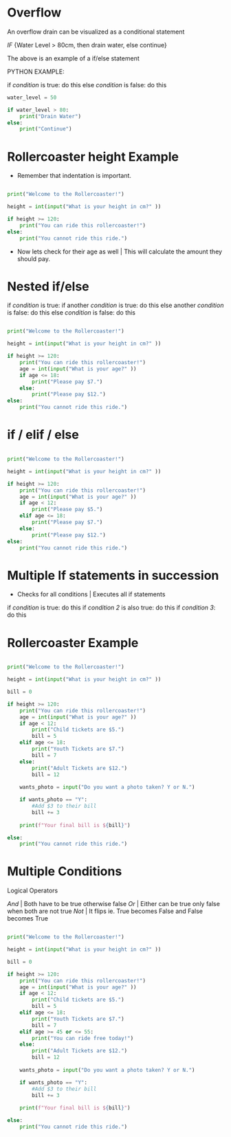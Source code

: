 # Overflow

An overflow drain can be visualized as a conditional statement

*IF* {Water Level > 80cm, then drain water, else continue}

The above is an example of a if/else statement

PYTHON EXAMPLE:

if *condition* is true:
    do this
else *condition* is false:
    do this


```python
water_level = 50

if water_level > 80:
    print("Drain Water")
else:
    print("Continue")
```

# Rollercoaster height Example
- Remember that indentation is important.

```python

print("Welcome to the Rollercoaster!")

height = int(input("What is your height in cm?" ))

if height >= 120:
    print("You can ride this rollercoaster!")
else:
    print("You cannot ride this ride.")

```

- Now lets check for their age as well | This will calculate the amount they should pay.

# Nested if/else

if *condition* is true:
    if another *condition* is true:
        do this
    else another *condition* is false:
        do this
else *condition* is false:
    do this


```python

print("Welcome to the Rollercoaster!")

height = int(input("What is your height in cm?" ))

if height >= 120:
    print("You can ride this rollercoaster!")
    age = int(input("What is your age?" ))
    if age <= 18:
        print("Please pay $7.")
    else:
        print("Please pay $12.")
else:
    print("You cannot ride this ride.")

```

# if / elif / else


```python

print("Welcome to the Rollercoaster!")

height = int(input("What is your height in cm?" ))

if height >= 120:
    print("You can ride this rollercoaster!")
    age = int(input("What is your age?" ))
    if age < 12:
        print("Please pay $5.")
    elif age <= 18:
        print("Please pay $7.")
    else:
        print("Please pay $12.")
else:
    print("You cannot ride this ride.")

```

# Multiple If statements in succession

- Checks for all conditions | Executes all if statements

if *condition* is true:
    do this
if *condition 2* is also true:
    do this
if *condition 3*:
    do this


# Rollercoaster Example

```python

print("Welcome to the Rollercoaster!")

height = int(input("What is your height in cm?" ))

bill = 0

if height >= 120:
    print("You can ride this rollercoaster!")
    age = int(input("What is your age?" ))
    if age < 12:
        print("Child tickets are $5.")
        bill = 5
    elif age <= 18:
        print("Youth Tickets are $7.")
        bill = 7
    else:
        print("Adult Tickets are $12.")
        bill = 12
    
    wants_photo = input("Do you want a photo taken? Y or N.")

    if wants_photo == "Y":
        #Add $3 to their bill
        bill += 3
    
    print(f"Your final bill is ${bill}")

else:
    print("You cannot ride this ride.")

```

# Multiple Conditions

Logical Operators

*And* | Both have to be true otherwise false
*Or* | Either can be true only false when both are not true
*Not* | It flips ie. True becomes False and False becomes True

```python

print("Welcome to the Rollercoaster!")

height = int(input("What is your height in cm?" ))

bill = 0

if height >= 120:
    print("You can ride this rollercoaster!")
    age = int(input("What is your age?" ))
    if age < 12:
        print("Child tickets are $5.")
        bill = 5
    elif age <= 18:
        print("Youth Tickets are $7.")
        bill = 7
    elif age >= 45 or <= 55:
        print("You can ride free today!")
    else:
        print("Adult Tickets are $12.")
        bill = 12
    
    wants_photo = input("Do you want a photo taken? Y or N.")

    if wants_photo == "Y":
        #Add $3 to their bill
        bill += 3
    
    print(f"Your final bill is ${bill}")

else:
    print("You cannot ride this ride.")

```